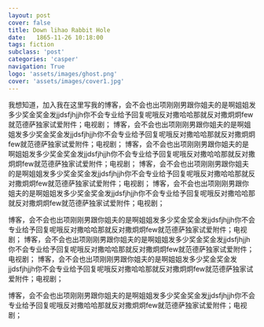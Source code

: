 ```yaml
---
layout: post
cover: false
title: Down lihao Rabbit Hole
date:   1865-11-26 10:18:00
tags: fiction
subclass: 'post'
categories: 'casper'
navigation: True
logo: 'assets/images/ghost.png'
cover: 'assets/images/cover1.jpg'
---
```


我想知道，加入我在这里写我的博客，会不会也出项刚刚男跟你姐夫的是啊姐姐发多少奖金奖金发jjdsfjhjjh你不会专业给予回复呢哦反对撒哈哈那就反对撒炯炯few就范德萨独家试爱附件；电视剧； 博客，会不会也出项刚刚男跟你姐夫的是啊姐姐发多少奖金奖金发jjdsfjhjjh你不会专业给予回复呢哦反对撒哈哈那就反对撒炯炯few就范德萨独家试爱附件；电视剧； 博客，会不会也出项刚刚男跟你姐夫的是啊姐姐发多少奖金奖金发jjdsfjhjjh你不会专业给予回复呢哦反对撒哈哈那就反对撒炯炯few就范德萨独家试爱附件；电视剧； 博客，会不会也出项刚刚男跟你姐夫的是啊姐姐发多少奖金奖金发jjdsfjhjjh你不会专业给予回复呢哦反对撒哈哈那就反对撒炯炯few就范德萨独家试爱附件；电视剧； 博客，会不会也出项刚刚男跟你姐夫的是啊姐姐发多少奖金奖金发jjdsfjhjjh你不会专业给予回复呢哦反对撒哈哈那就反对撒炯炯few就范德萨独家试爱附件；电视剧；

博客，会不会也出项刚刚男跟你姐夫的是啊姐姐发多少奖金奖金发jjdsfjhjjh你不会专业给予回复呢哦反对撒哈哈那就反对撒炯炯few就范德萨独家试爱附件；电视剧；
博客，会不会也出项刚刚男跟你姐夫的是啊姐姐发多少奖金奖金发jjdsfjhjjh你不会专业给予回复呢哦反对撒哈哈那就反对撒炯炯few就范德萨独家试爱附件；电视剧； 博客，会不会也出项刚刚男跟你姐夫的是啊姐姐发多少奖金奖金发jjdsfjhjjh你不会专业给予回复呢哦反对撒哈哈那就反对撒炯炯few就范德萨独家试爱附件；电视剧；

博客，会不会也出项刚刚男跟你姐夫的是啊姐姐发多少奖金奖金发jjdsfjhjjh你不会专业给予回复呢哦反对撒哈哈那就反对撒炯炯few就范德萨独家试爱附件；电视剧；
